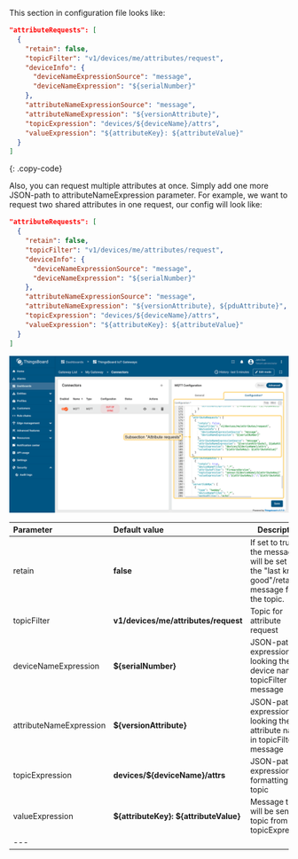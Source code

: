 This section in configuration file looks like:
```json
"attributeRequests": [
  {
    "retain": false, 
    "topicFilter": "v1/devices/me/attributes/request", 
    "deviceInfo": {
      "deviceNameExpressionSource": "message",
      "deviceNameExpression": "${serialNumber}"
    },
    "attributeNameExpressionSource": "message",
    "attributeNameExpression": "${versionAttribute}",
    "topicExpression": "devices/${deviceName}/attrs",
    "valueExpression": "${attributeKey}: ${attributeValue}"
  }
]
```
{: .copy-code}

Also, you can request multiple attributes at once. Simply add one more JSON-path to
attributeNameExpression parameter. For example, we want to request two shared attributes in one request, our config
will look like:
```json
"attributeRequests": [
  {
    "retain": false,
    "topicFilter": "v1/devices/me/attributes/request",
    "deviceInfo": {
      "deviceNameExpressionSource": "message",
      "deviceNameExpression": "${serialNumber}"
    },
    "attributeNameExpressionSource": "message",
    "attributeNameExpression": "${versionAttribute}, ${pduAttribute}",
    "topicExpression": "devices/${deviceName}/attrs",
    "valueExpression": "${attributeKey}: ${attributeValue}"
  }
]
```

![image](/images/gateway/mqtt-connector/attribute-requests-example-advanced-1-ce.png)

| **Parameter**             | **Default value**                                     | **Description**                                                       |
|:--------------------------|:-|-
| retain                    | **false**                                             | If set to true, the message will be set as the "last known good"/retained message for the topic.    |
| topicFilter               | **v1/devices/me/attributes/request**                  | Topic for attribute request |
| deviceNameExpression      | **${serialNumber}**                                   | JSON-path expression, for looking the device name in topicFilter message |
| attributeNameExpression   | **${versionAttribute}**                               | JSON-path expression, for looking the attribute name in topicFilter message |
| topicExpression           | **devices/${deviceName}/attrs**                       | JSON-path expression, for formatting reply topic |
| valueExpression           | **${attributeKey}: ${attributeValue}**                | Message that will be sent to topic from topicExpression |
| ---                       

